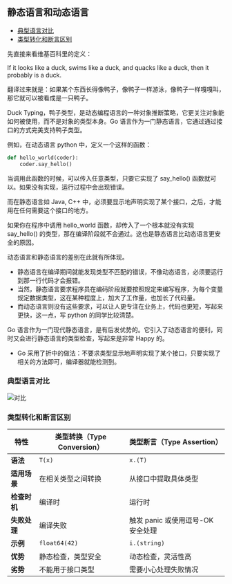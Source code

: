 ## 静态语言和动态语言

- [典型语言对比](#典型语言对比)
- [类型转化和断言区别](#类型转化和断言区别)

先直接来看维基百科里的定义：

If it looks like a duck, swims like a duck, and quacks like a duck, then it probably is a duck.

翻译过来就是：如果某个东西长得像鸭子，像鸭子一样游泳，像鸭子一样嘎嘎叫，那它就可以被看成是一只鸭子。

Duck Typing，鸭子类型，是动态编程语言的一种对象推断策略，它更关注对象能如何被使用，而不是对象的类型本身。Go 语言作为一门静态语言，它通过通过接口的方式完美支持鸭子类型。

例如，在动态语言 python 中，定义一个这样的函数：

```python
def hello_world(coder):
    coder.say_hello()
```
当调用此函数的时候，可以传入任意类型，只要它实现了 say_hello() 函数就可以。如果没有实现，运行过程中会出现错误。

而在静态语言如 Java, C++ 中，必须要显示地声明实现了某个接口，之后，才能用在任何需要这个接口的地方。

如果你在程序中调用 hello_world 函数，却传入了一个根本就没有实现 say_hello() 的类型，那在编译阶段就不会通过。这也是静态语言比动态语言更安全的原因。

动态语言和静态语言的差别在此就有所体现。

- 静态语言在编译期间就能发现类型不匹配的错误，不像动态语言，必须要运行到那一行代码才会报错。
- 当然，静态语言要求程序员在编码阶段就要按照规定来编写程序，为每个变量规定数据类型，这在某种程度上，加大了工作量，也加长了代码量。
- 而动态语言则没有这些要求，可以让人更专注在业务上，代码也更短，写起来更快，这一点，写 python 的同学比较清楚。

Go 语言作为一门现代静态语言，是有后发优势的。它引入了动态语言的便利，同时又会进行静态语言的类型检查，写起来是非常 Happy 的。
- Go 采用了折中的做法：不要求类型显示地声明实现了某个接口，只要实现了相关的方法即可，编译器就能检测到。

### 典型语言对比

![对比](https://s21.ax1x.com/2025/02/18/pEMW1lq.png)


### 类型转化和断言区别

| 特性             | 类型转换（Type Conversion）                     | 类型断言（Type Assertion）                       |
|------------------|-------------------------------------------------|--------------------------------------------------|
| **语法**         | `T(x)`                                          | `x.(T)`                                          |
| **适用场景**     | 在相关类型之间转换                              | 从接口中提取具体类型                             |
| **检查时机**     | 编译时                                           | 运行时                                           |
| **失败处理**     | 编译失败                                         | 触发 panic 或使用逗号-OK 安全处理                |
| **示例**         | `float64(42)`                                   | `i.(string)`                                     |
| **优势**         | 静态检查，类型安全                               | 动态检查，灵活性高                               |
| **劣势**         | 不能用于接口类型                                 | 需要小心处理失败情况                             |
